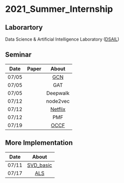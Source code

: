 # 2021_Summer_Internship

## Laborartory

Data Science & Artificial Intelligence Laboratory ([DSAIL](http://dsail.kaist.ac.kr/))

## Seminar


| Date | Paper | About |
| :---: | --- |  :---: |
| 07/05| |[GCN](https://github.com/rlagywns0213/2021_Summer_Internship/tree/main/Graph%20Neural%20Network/GCN)
| 07/05| |GAT
| 07/05| |Deepwalk
| 07/12| |node2vec
| 07/12| |[Netflix](https://github.com/rlagywns0213/2021_Summer_Internship/tree/main/RecSys/Netflix)
| 07/12| |PMF
| 07/19| |[OCCF](https://github.com/rlagywns0213/2021_Summer_Internship/tree/main/RecSys/OCCF)

## More Implementation

| Date | About|
|  :---:|  :---: |
| 07/11 | [SVD_basic](https://github.com/rlagywns0213/2021_Summer_Internship/blob/main/RecSys/SVD_basic.ipynb)
| 07/17 |[ALS](https://github.com/rlagywns0213/2021_Summer_Internship/tree/main/RecSys/ALS)|

